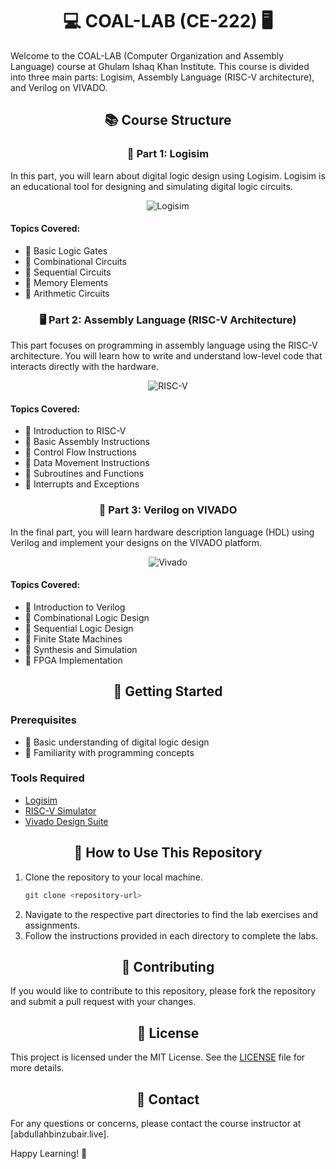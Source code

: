 <div align="center">

# 💻 COAL-LAB (CE-222) 🖥️

</div>

Welcome to the COAL-LAB (Computer Organization and Assembly Language) course at Ghulam Ishaq Khan Institute. This course is divided into three main parts: Logisim, Assembly Language (RISC-V architecture), and Verilog on VIVADO.

<div align="center">

## 📚 Course Structure

### 🧩 Part 1: Logisim

</div>

In this part, you will learn about digital logic design using Logisim. Logisim is an educational tool for designing and simulating digital logic circuits.

<div align="center">

![Logisim](https://png.pngtree.com/background/20250107/original/pngtree-3d-render-of-a-printed-circuit-board-picture-image_13279957.jpg)

</div>

#### Topics Covered:
- 🔹 Basic Logic Gates
- 🔹 Combinational Circuits
- 🔹 Sequential Circuits
- 🔹 Memory Elements
- 🔹 Arithmetic Circuits

<div align="center">

### 🖥️ Part 2: Assembly Language (RISC-V Architecture)

</div>

This part focuses on programming in assembly language using the RISC-V architecture. You will learn how to write and understand low-level code that interacts directly with the hardware.

<div align="center">

![RISC-V](https://png.pngtree.com/thumb_back/fh260/background/20230929/pngtree-3d-geometric-shapes-set-against-a-programming-code-background-image_13533729.png)

</div>

#### Topics Covered:
- 🔹 Introduction to RISC-V
- 🔹 Basic Assembly Instructions
- 🔹 Control Flow Instructions
- 🔹 Data Movement Instructions
- 🔹 Subroutines and Functions
- 🔹 Interrupts and Exceptions

<div align="center">

### 🔧 Part 3: Verilog on VIVADO

</div>

In the final part, you will learn hardware description language (HDL) using Verilog and implement your designs on the VIVADO platform.

<div align="center">

![Vivado](https://kit-e.ru/wp-content/uploads/maxresdefault.jpg)

</div>

#### Topics Covered:
- 🔹 Introduction to Verilog
- 🔹 Combinational Logic Design
- 🔹 Sequential Logic Design
- 🔹 Finite State Machines
- 🔹 Synthesis and Simulation
- 🔹 FPGA Implementation

<div align="center">

## 🚀 Getting Started

</div>

### Prerequisites
- 🔹 Basic understanding of digital logic design
- 🔹 Familiarity with programming concepts

### Tools Required
- [Logisim](http://www.cburch.com/logisim/)
- [RISC-V Simulator](https://www.cs.cornell.edu/courses/cs3410/2019sp/riscv/)
- [Vivado Design Suite](https://www.xilinx.com/products/design-tools/vivado.html)

<div align="center">

## 📂 How to Use This Repository

</div>

1. Clone the repository to your local machine.
    ```bash
    git clone <repository-url>
    ```
2. Navigate to the respective part directories to find the lab exercises and assignments.
3. Follow the instructions provided in each directory to complete the labs.

<div align="center">

## 🤝 Contributing

</div>

If you would like to contribute to this repository, please fork the repository and submit a pull request with your changes.

<div align="center">

## 📜 License

</div>

This project is licensed under the MIT License. See the [LICENSE](LICENSE) file for more details.

<div align="center">

## 📧 Contact

</div>

For any questions or concerns, please contact the course instructor at [abdullahbinzubair.live].

Happy Learning! 🚀
